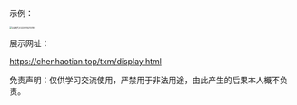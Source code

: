 示例：

<img src="https://nme-200t.oss-cn-hangzhou.aliyuncs.com/template/202209152151742.png" alt="QQ图片20220915215118" style="zoom: 25%;" />

展示网址：

https://chenhaotian.top/txm/display.html

免责声明：仅供学习交流使用，严禁用于非法用途，由此产生的后果本人概不负责。